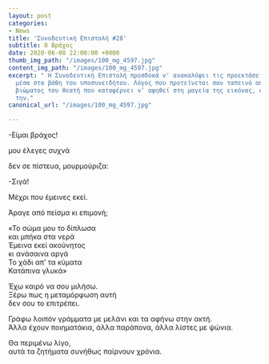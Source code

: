 ```yaml
---
layout: post
categories:
- News
title: 'Συνοδευτική Επιστολή #28'
subtitle: Ο Βράχος
date: 2020-06-08 22:00:00 +0000
thumb_img_path: "/images/100_mg_4597.jpg"
content_img_path: "/images/100_mg_4597.jpg"
excerpt: " Η Συνοδευτική Επιστολή προσδοκά ν' ανακαλύψει τις προεκτάσεις της εικόνας
  μέσα στα βάθη του υποσυνειδήτου. Λόγος που προτείνεται σαν ταπεινό απαύγασμα του
  βιώματος του θεατή που καταφέρνει ν’ αφηθεί στη μαγεία της εικόνας, επαναδημιουργώντας
  την."
canonical_url: "/images/100_mg_4597.jpg"

---
```

\-Είμαι βράχος!

μου έλεγες συχνά

δεν σε πίστευα, μουρμούριζα:

\-Σιγά!

Μέχρι που έμεινες εκεί.

Άραγε από πείσμα κι επιμονή;

«Το σώμα μου το δίπλωσα  
και μπήκα στα νερά  
Έμεινα εκεί ακούνητος  
κι ανάσαινα αργά  
Το χάδι απ’ τα κύματα  
Κατάπινα γλυκά»

Έχω καιρό να σου μιλήσω.  
Ξέρω πως η μεταμόρφωση αυτή  
δεν σου το επιτρέπει.

Γράφω λοιπόν γράμματα με μελάνι και τα αφήνω στην ακτή.  
Άλλα έχουν ποιηματάκια, άλλα παράπονα, άλλα λίστες με ψώνια.

Θα περιμένω λίγο,  
αυτά τα ζητήματα συνήθως παίρνουν χρόνια.